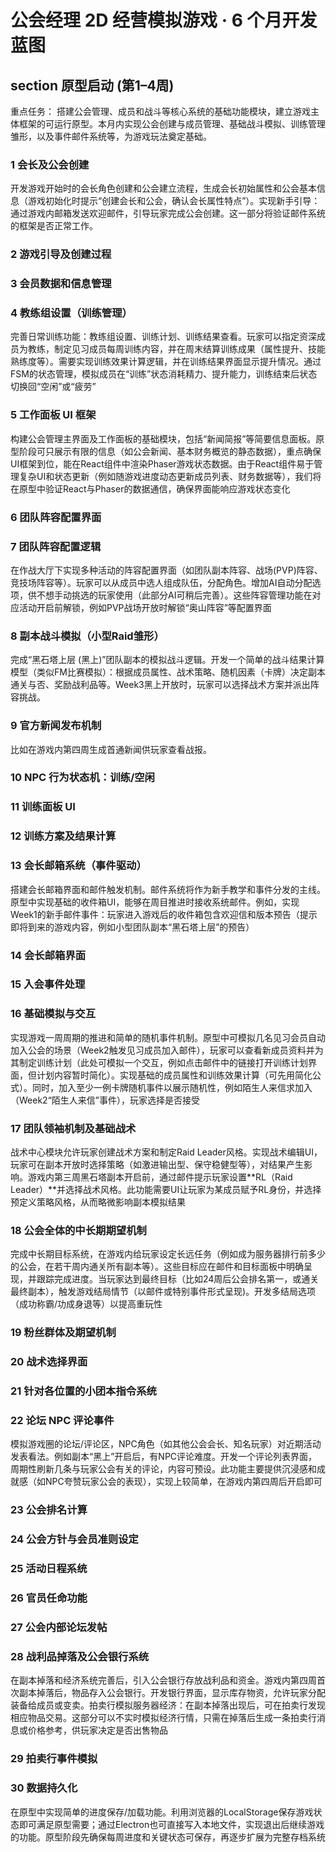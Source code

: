 # 公会经理 2D 经营模拟游戏 · 6 个月开发蓝图

## section 原型启动 (第1–4周)

重点任务： 搭建公会管理、成员和战斗等核心系统的基础功能模块，建立游戏主体框架的可运行原型。本月内实现公会创建与成员管理、基础战斗模拟、训练管理雏形，以及事件邮件系统等，为游戏玩法奠定基础。

### 1 会长及公会创建

开发游戏开始时的会长角色创建和公会建立流程，生成会长初始属性和公会基本信息（游戏初始化时提示“创建会长和公会，确认会长属性特点”）。实现新手引导：通过游戏内邮箱发送欢迎邮件，引导玩家完成公会创建。这一部分将验证邮件系统的框架是否正常工作。

### 2 游戏引导及创建过程

### 3 会员数据和信息管理

### 4 教练组设置（训练管理）

完善日常训练功能：教练组设置、训练计划、训练结果查看。玩家可以指定资深成员为教练，制定见习成员每周训练内容，并在周末结算训练成果（属性提升、技能熟练度等）。需要实现训练效果计算逻辑，并在训练结果界面显示提升情况。通过FSM的状态管理，模拟成员在“训练”状态消耗精力、提升能力，训练结束后状态切换回“空闲”或“疲劳”

### 5 工作面板 UI 框架

构建公会管理主界面及工作面板的基础模块，包括“新闻简报”等简要信息面板。原型阶段可只展示有限的信息（如公会新闻、基本财务概览的静态数据），重点确保UI框架到位，能在React组件中渲染Phaser游戏状态数据。由于React组件易于管理复杂UI和状态更新（例如随游戏进度动态更新成员列表、财务数据等），我们将在原型中验证React与Phaser的数据通信，确保界面能响应游戏状态变化

### 6 团队阵容配置界面

### 7 团队阵容配置逻辑

在作战大厅下实现多种活动的阵容配置界面（如团队副本阵容、战场(PVP)阵容、竞技场阵容等）。玩家可以从成员中选人组成队伍，分配角色。增加AI自动分配选项，供不想手动挑选的玩家使用（此部分AI可稍后完善）。这些阵容管理功能在对应活动开启前解锁，例如PVP战场开放时解锁“奥山阵容”等配置界面

### 8 副本战斗模拟（小型Raid雏形）

完成“黑石塔上层 (黑上)”团队副本的模拟战斗逻辑。开发一个简单的战斗结果计算模型（类似FM比赛模拟）：根据成员属性、战术策略、随机因素（卡牌）决定副本通关与否、奖励战利品等。Week3黑上开放时，玩家可以选择战术方案并派出阵容挑战。

### 9 官方新闻发布机制

比如在游戏内第四周生成首通新闻供玩家查看战报。

### 10 NPC 行为状态机：训练/空闲

### 11 训练面板 UI

### 12 训练方案及结果计算

### 13 会长邮箱系统（事件驱动）

搭建会长邮箱界面和邮件触发机制。邮件系统将作为新手教学和事件分发的主线。原型中实现基础的收件箱UI，能够在周目推进时接收系统邮件。例如，实现Week1的新手邮件事件：玩家进入游戏后的收件箱包含欢迎信和版本预告（提示即将到来的游戏内容，例如小型团队副本“黑石塔上层”的预告）

### 14 会长邮箱界面

### 15 入会事件处理

### 16 基础模拟与交互

实现游戏一周周期的推进和简单的随机事件机制。原型中可模拟几名见习会员自动加入公会的场景（Week2触发见习成员加入邮件），玩家可以查看新成员资料并为其制定训练计划（此处可模拟一个交互，例如点击邮件中的链接打开训练计划界面，但计划内容暂时简化）。实现基础的成员属性和训练效果计算（可先用简化公式）。同时，加入至少一例卡牌随机事件以展示随机性，例如陌生人来信求加入（Week2“陌生人来信”事件），玩家选择是否接受

### 17 团队领袖机制及基础战术

战术中心模块允许玩家创建战术方案和制定Raid Leader风格。实现战术编辑UI，玩家可在副本开放时选择策略（如激进输出型、保守稳健型等），对结果产生影响。游戏内第三周黑石塔副本开启前，通过邮件提示玩家设置**RL（Raid Leader）**并选择战术风格。此功能需要UI让玩家为某成员赋予RL身份，并选择预定义策略风格，从而略微影响副本模拟结果

### 18 公会全体的中长期期望机制

完成中长期目标系统，在游戏内给玩家设定长远任务（例如成为服务器排行前多少的公会，在若干周内通关所有副本等）。这些目标应在邮件和目标面板中明确呈现，并跟踪完成进度。当玩家达到最终目标（比如24周后公会排名第一，或通关最终副本），触发游戏结局情节（以邮件或特别事件形式呈现)。开发多结局选项（成功称霸/功成身退等）以提高重玩性

### 19 粉丝群体及期望机制

### 20 战术选择界面

### 21 针对各位置的小团本指令系统

### 22 论坛 NPC 评论事件

模拟游戏圈的论坛/评论区，NPC角色（如其他公会会长、知名玩家）对近期活动发表看法。例如副本“黑上”开启后，有NPC评论难度。开发一个评论列表界面，周期性刷新几条与玩家公会有关的评论，内容可预设。此功能主要提供沉浸感和成就感（如NPC夸赞玩家公会的表现），实现上较简单，在游戏内第四周后开启即可

### 23 公会排名计算

### 24 公会方针与会员准则设定

### 25 活动日程系统

### 26 官员任命功能

### 27 公会内部论坛发帖

### 28 战利品掉落及公会银行系统

在副本掉落和经济系统完善后，引入公会银行存放战利品和资金。游戏内第四周首次副本掉落后，物品存入公会银行。开发银行界面，显示库存物资，允许玩家分配装备给成员或变卖。拍卖行模拟服务器经济：在副本掉落出现后，可在拍卖行发现相应物品交易。这部分可以不实时模拟经济行情，只需在掉落后生成一条拍卖行消息或价格参考，供玩家决定是否出售物品

### 29 拍卖行事件模拟

### 30 数据持久化

在原型中实现简单的进度保存/加载功能。利用浏览器的LocalStorage保存游戏状态即可满足原型需要；通过Electron也可直接写入本地文件，实现退出后继续游戏的功能。原型阶段先确保每周进度和关键状态可保存，再逐步扩展为完整存档系统
